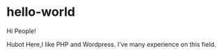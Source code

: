 # hello-world

Hi People!

Hubot Here,I like PHP and Wordpress.
I've many experience on this field.
